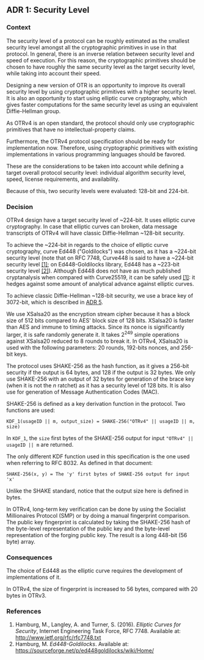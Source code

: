 ## ADR 1: Security Level

### Context

The security level of a protocol can be roughly estimated as the smallest
security level amongst all the cryptographic primitives in use in that protocol.
In general, there is an inverse relation between security level and speed of
execution. For this reason, the cryptographic primitives should be chosen to
have roughly the same security level as the target security level, while taking
into account their speed.

Designing a new version of OTR is an opportunity to improve its overall security
level by using cryptographic primitives with a higher security level. It is also
an opportunity to start using elliptic curve cryptography, which gives faster
computations for the same security level as using an equivalent Diffie-Hellman
group.

As OTRv4 is an open standard, the protocol should only use cryptographic
primitives that have no intellectual-property claims.

Furthermore, the OTRv4 protocol specification should be ready for implementation
now. Therefore, using cryptographic primitives with existing implementations in
various programming languages should be favored.

These are the considerations to be taken into account while defining a
target overall protocol security level: individual algorithm security level,
speed, license requirements, and availability.

Because of this, two security levels were evaluated: 128-bit and 224-bit.

### Decision

OTRv4 design have a target security level of ~224-bit. It uses elliptic curve
cryptography. In case that elliptic curves can broken, data message
transcripts of OTRv4 will have classic Diffie-Hellman ~128-bit security.

To achieve the ~224-bit in regards to the choice of elliptic curve cryptography,
curve Ed448 ("Goldilocks") was chosen, as it has a ~224-bit security level (note
that on RFC 7748, Curve448 is said to have a ~224-bit security level
[\[1\]](#references); on Ed448-Goldilocks library, Ed448 has a ~223-bit security
level [\[2\]](#references)). Although Ed448 does not have as much published
cryptanalysis when compared with Curve25519, it can be safely
used [\[1\]](#references): it hedges against some amount of analytical advance
against elliptic curves.

To achieve classic Diffie-Hellman ~128-bit security, we use a brace key of
3072-bit, which is described in
[ADR 5](https://github.com/otrv4/otrv4/blob/master/architecture-decisions/005-brace-keys.md).

We use XSalsa20 as the encryption stream cipher because it has a block size of
512 bits compared to AES' block size of 128 bits. XSalsa20 is faster than AES
and immune to timing attacks. Since its nonce is significantly larger, it is
safe randomly generate it. It takes 2<sup>249</sup> simple operations against
XSalsa20 reduced to 8 rounds to break it. In OTRv4, XSalsa20 is used with the
following parameters: 20 rounds, 192-bits nonces, and 256-bit keys.

The protocol uses SHAKE-256 as the hash function, as it gives a 256-bit security
if the output is 64 bytes, and 128 if the output is 32 bytes. We only use
SHAKE-256 with an output of 32 bytes for generation of the brace key (when it is
not the *n* ratchet) as it has a security level of 128 bits. It is also use for
generation of Message Authentication Codes (MAC).

SHAKE-256 is defined as a key derivation function in the protocol. Two functions
are used:

```
KDF_1(usageID || m, output_size) = SHAKE-256("OTRv4" || usageID || m, size)
```

In `KDF_1`, the `size` first bytes of the SHAKE-256 output for input
`"OTRv4" || usageID || m` are returned.

The only different KDF function used in this specification is the one used when
referring to RFC 8032. As defined in that document:

```
SHAKE-256(x, y) = The 'y' first bytes of SHAKE-256 output for input 'x'
```

Unlike the SHAKE standard, notice that the output size here is defined in bytes.

In OTRv4, long-term key verification can be done by using the Socialist
Millionaires Protocol (SMP) or by doing a manual fingerprint comparison. The
public key fingerprint is calculated by taking the SHAKE-256 hash of the
byte-level representation of the public key and the byte-level representation of
the forging public key. The result is a long 448-bit (56 byte) array.

### Consequences

The choice of Ed448 as the elliptic curve requires the development of
implementations of it.

In OTRv4, the size of fingerprint is increased to 56 bytes, compared with 20
bytes in OTRv3.

### References

1. Hamburg, M., Langley, A. and Turner, S. (2016). *Elliptic Curves for
   Security*, Internet Engineering Task Force, RFC 7748. Available at:
   http://www.ietf.org/rfc/rfc7748.txt
2. Hamburg, M. *Ed448-Goldilocks*. Available at:
   https://sourceforge.net/p/ed448goldilocks/wiki/Home/